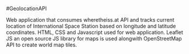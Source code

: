 #GeolocationAPI

Web application that consumes wheretheiss.at API and tracks current location of International Space Station based on longitude and latitude coordinates. 
HTML, CSS and Javascript used for web application. 
Leaflet JS an open source JS library for maps is used alongwith OpenStreetMap API to create world map tiles.

